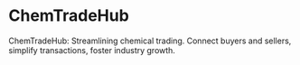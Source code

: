 # ChemTradeHub
ChemTradeHub: Streamlining chemical trading. Connect buyers and sellers, simplify transactions, foster industry growth.
